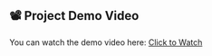 ## 📽️ Project Demo Video

You can watch the demo video here: [Click to Watch](https://drive.google.com/file/d/1Eto3DLOs-HFM_JHH_HLerM90BgfMrAOj/view?usp=drivesdk)
